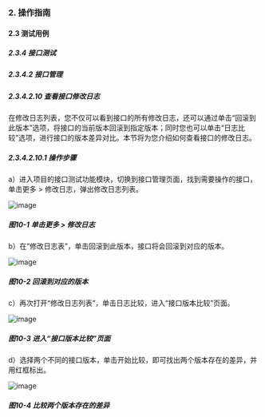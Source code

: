 ### 2. 操作指南

#### 2.3 测试用例

##### 2.3.4 接口测试

##### 2.3.4.2 接口管理

##### 2.3.4.2.10 查看接口修改日志

在修改日志列表，您不仅可以看到接口的所有修改日志，还可以通过单击“回滚到此版本”选项，将接口的当前版本回滚到指定版本；同时您也可以单击“日志比较”选项，进行接口的版本差异对比。本节将为您介绍如何查看接口的修改日志。

##### 2.3.4.2.10.1 操作步骤

a）进入项目的接口测试功能模块，切换到接口管理页面，找到需要操作的接口，单击更多 > 修改日志，弹出修改日志列表。

![image](https://user-images.githubusercontent.com/79617492/189302484-6a8755d9-0a4c-4aa0-b06e-57e351f768a3.png)

##### 图10-1 单击更多 > 修改日志

b）在“修改日志表”，单击回滚到此版本，接口将会回滚到对应的版本。

![image](https://user-images.githubusercontent.com/79617492/189302497-541382d9-1a4b-4bae-99e4-9adf22f4dc02.png)

##### 图10-2 回滚到对应的版本

c）再次打开“修改日志列表”，单击日志比较，进入“接口版本比较”页面。

![image](https://user-images.githubusercontent.com/79617492/189302522-79555742-d330-42fc-b3da-19c6120b587c.png)

##### 图10-3 进入“接口版本比较”页面

d）选择两个不同的接口版本，单击开始比较，即可找出两个版本存在的差异，并用红框标出。

![image](https://user-images.githubusercontent.com/79617492/189302541-982326eb-43cd-453c-8cb6-db539b4f9fe7.png)

##### 图10-4 比较两个版本存在的差异
